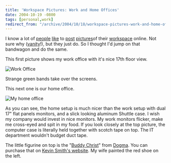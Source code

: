 ```yaml
---
title: 'Workspace Pictures: Work and Home Offices'
date: 2004-10-19 -0800
tags: [personal,work]
redirect_from: "/archive/2004/10/18/workspace-pictures-work-and-home-offices.aspx/"
---
```


I know a lot of [people](http://weblogs.asp.net/pleloup/archive/2003/11/18/38243.aspx) [like](http://binarybonsai.com/archives/2004/05/06/my-cubicle/) to [post](http://scottwater.com/blog/archive/2004/02/25/11443) [pictures](http://weblogs.asp.net/rosherove/archive/2003/09/06/26527.aspx)of their [workspace](http://glazkov.com/Resources/Images/Office/quadraplex-large.jpg)
online. Not sure why ([vanity](https://haacked.com/archive/2004/10/08/1322.aspx)!), but they just do. So I thought I'd jump on that bandwagon and do the same.

This first picture shows my work office with it's nice 17th floor view.

![Work Office](/images/WorkOffice.jpg)

Strange green bands take over the screens.

This next one is our home office.

![My home office](/images/HomeOffice.jpg)

As you can see, the home setup is much nicer than the work setup with dual 17" flat panels monitors, and a slick looking aluminum Shuttle case. I wish my company would invest in nice monitors. My work monitors flicker, make me cross-eyed and spit in my food. If you look closely at the top picture, the computer case is literally held together with scotch tape on top. The IT department wouldn't budget duct tape.

The little figurine on top is the "[Buddy Christ](http://store.yahoo.com/jsbstash/budchrisdass1.html)" from [Dogma](http://imdb.com/title/tt0120655/). You can purchase that on [Kevin Smith's website](http://www.viewaskew.com/). My wife painted the red shoe on the left.
